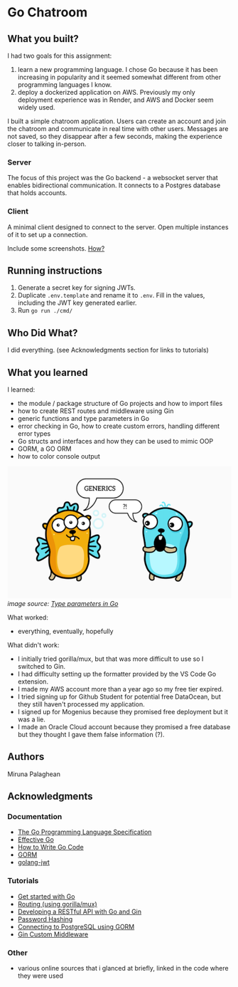 # Go Chatroom

## What you built?

I had two goals for this assignment: 
1. learn a new programming language. I chose Go because it has been increasing
in popularity and it seemed somewhat different from other programming languages
I know.
2. deploy a dockerized application on AWS. Previously my only deployment
experience was in Render, and AWS and Docker seem widely used.

I built a simple chatroom application. Users can create an account and join the
chatroom and communicate in real time with other users. Messages are not saved,
so they disappear after a few seconds, making the experience closer to talking
in-person.

### Server

The focus of this project was the Go backend - a websocket server that enables
bidirectional communication. It connects to a Postgres database that holds
accounts.

### Client

A minimal client designed to connect to the server. Open multiple
instances of it to set up a connection.

Include some screenshots.
[How?](https://help.github.com/articles/about-readmes/#relative-links-and-image-paths-in-readme-files)

## Running instructions

1. Generate a secret key for signing JWTs.
2. Duplicate `.env.template` and rename it to `.env`. Fill in the values, including the JWT key generated earlier.
3. Run `go run ./cmd/`

## Who Did What?

I did everything. (see Acknowledgments section for links to tutorials)

## What you learned

I learned:
- the module / package structure of Go projects and how to import files
- how to create REST routes and middleware using Gin
- generic functions and type parameters in Go
- error checking in Go, how to create custom errors, handling different error types
- Go structs and interfaces and how they can be used to mimic OOP
- GORM, a GO ORM
- how to color console output

![generics](media/generics.png)
*image source: [Type parameters in Go](https://bitfieldconsulting.com/posts/type-parameters)*

What worked:
- everything, eventually, hopefully

What didn't work:
- I initially tried gorilla/mux, but that was more difficult to use so I switched to Gin.
- I had difficulty setting up the formatter provided by the VS Code Go extension.
- I made my AWS account more than a year ago so my free tier expired.
- I tried signing up for Github Student for potential free DataOcean, but they still haven't processed my application.
- I signed up for Mogenius because they promised free deployment but it was a lie.
- I made an Oracle Cloud account because they promised a free database but they thought I gave them false information (?).

## Authors

Miruna Palaghean

## Acknowledgments

### Documentation
- [The Go Programming Language Specification](https://go.dev/ref/spec)
- [Effective Go](https://go.dev/doc/effective_go)
- [How to Write Go Code](https://go.dev/doc/code)
- [GORM](https://gorm.io/docs/index.html)
- [golang-jwt](https://golang-jwt.github.io/jwt/usage/create/)

### Tutorials

- [Get started with Go](https://go.dev/doc/tutorial/getting-started)
- [Routing (using gorilla/mux)](https://gowebexamples.com/routes-using-gorilla-mux/)
- [Developing a RESTful API with Go and Gin](https://go.dev/doc/tutorial/web-service-gin)
- [Password Hashing](https://gowebexamples.com/password-hashing/)
- [Connecting to PostgreSQL using GORM](https://dev.to/karanpratapsingh/connecting-to-postgresql-using-gorm-24fj)
- [Gin Custom Middleware](https://gin-gonic.com/docs/examples/custom-middleware/)

### Other

- various online sources that i glanced at briefly, linked in the code where they were used